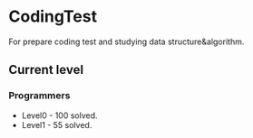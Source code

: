 # CodingTest

For prepare coding test and studying data structure&algorithm.

## Current level

### Programmers

- Level0 - 100 solved.
- Level1 - 55 solved.
